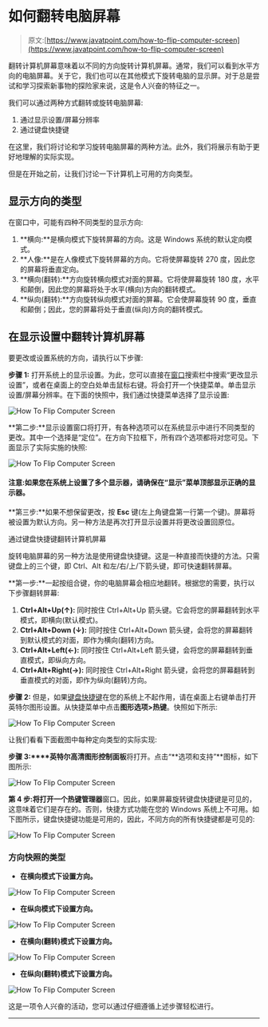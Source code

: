 # 如何翻转电脑屏幕

> 原文:[https://www.javatpoint.com/how-to-flip-computer-screen](https://www.javatpoint.com/how-to-flip-computer-screen)

翻转计算机屏幕意味着以不同的方向旋转计算机屏幕。通常，我们可以看到水平方向的电脑屏幕。关于它，我们也可以在其他模式下旋转电脑的显示屏。对于总是尝试和学习探索新事物的探险家来说，这是令人兴奋的特征之一。

我们可以通过两种方式翻转或旋转电脑屏幕:

1.  通过显示设置/屏幕分辨率
2.  通过键盘快捷键

在这里，我们将讨论和学习旋转电脑屏幕的两种方法。此外，我们将展示有助于更好地理解的实际实现。

但是在开始之前，让我们讨论一下计算机上可用的方向类型。

## 显示方向的类型

在窗口中，可能有四种不同类型的显示方向:

1.  **横向:**是横向模式下旋转屏幕的方向。这是 Windows 系统的默认定向模式。
2.  **人像:**是在人像模式下旋转屏幕的方向。它将使屏幕旋转 270 度，因此您的屏幕将垂直定向。
3.  **横向(翻转):**方向旋转横向模式对面的屏幕。它将使屏幕旋转 180 度，水平和颠倒，因此您的屏幕将处于水平(横向)方向的翻转模式。
4.  **纵向(翻转):**方向旋转纵向模式对面的屏幕。它会使屏幕旋转 90 度，垂直和颠倒；因此，您的屏幕将处于垂直(纵向)方向的翻转模式。

## 在显示设置中翻转计算机屏幕

要更改或设置系统的方向，请执行以下步骤:

**步骤 1:** 打开系统上的显示设置。为此，您可以直接在[窗口](https://www.javatpoint.com/windows)搜索栏中搜索“更改显示设置”，或者在桌面上的空白处单击鼠标右键。将会打开一个快捷菜单。单击显示设置/屏幕分辨率。在下面的快照中，我们通过快捷菜单选择了显示设置:

![How To Flip Computer Screen](../Images/5a441476df291d33e692ecbb7bb0082b.png)

**第二步:**显示设置窗口将打开，有各种选项可以在系统显示中进行不同类型的更改。其中一个选择是“定位”。在方向下拉框下，所有四个选项都将对您可见。下面显示了实际实施的快照:

![How To Flip Computer Screen](../Images/d94529f70937c67440a60fdb0897f417.png)

#### 注意:如果您在系统上设置了多个显示器，请确保在“显示”菜单顶部显示正确的显示器。

**第三步:**如果不想保留更改，按 **Esc** 键(左上角键盘第一行第一个键)。屏幕将被设置为默认方向。另一种方法是再次打开显示设置并将更改设置回原位。

通过键盘快捷键翻转计算机屏幕

旋转电脑屏幕的另一种方法是使用键盘快捷键。这是一种直接而快捷的方法。只需键盘上的三个键，即 Ctrl、Alt 和左/右/上/下箭头键，即可快速翻转屏幕。

**第一步:**一起按组合键，你的电脑屏幕会相应地翻转。根据您的需要，执行以下步骤翻转屏幕:

1.  **Ctrl+Alt+Up(↑):** 同时按住 Ctrl+Alt+Up 箭头键。它会将您的屏幕翻转到水平模式，即横向(默认模式)。
2.  **Ctrl+Alt+Down (↓):** 同时按住 Ctrl+Alt+Down 箭头键，会将您的屏幕翻转到默认模式的对面，即作为横向(翻转)方向。
3.  **Ctrl+Alt+Left(←):** 同时按住 Ctrl+Alt+Left 箭头键，会将您的屏幕翻转到垂直模式，即纵向方向。
4.  **Ctrl+Alt+Right(→):** 同时按住 Ctrl+Alt+Right 箭头键，会将您的屏幕翻转到垂直模式的对面，即作为纵向(翻转)方向。

**步骤 2:** 但是，如果[键盘快捷键](https://www.javatpoint.com/computer-shortcut-keys)在您的系统上不起作用，请在桌面上右键单击打开英特尔图形设置。从快捷菜单中点击**图形选项>热键**。快照如下所示:

![How To Flip Computer Screen](../Images/13530b49173d348cb42fba469195c1b6.png)

让我们看看下面截图中每种定向类型的实际实现:

**步骤 3:****英特尔高清图形控制面板**将打开。点击“**选项和支持”**图标，如下图所示:

![How To Flip Computer Screen](../Images/8dbea024712f54e956174da2bdcce19d.png)

**第 4 步:**将打开一个**热键管理器**窗口。因此，如果屏幕旋转键盘快捷键是可见的，这意味着它们是存在的。否则，快捷方式功能在您的 Windows 系统上不可用。如下图所示，键盘快捷键功能是可用的，因此，不同方向的所有快捷键都是可见的:

![How To Flip Computer Screen](../Images/5377ec2e3101888c69f4b84d1ce5f610.png)

### 方向快照的类型

*   **在横向模式下设置方向。**

![How To Flip Computer Screen](../Images/ea621b030f3297a7f1a001a08468bc8a.png)

*   **在纵向模式下设置方向。**

![How To Flip Computer Screen](../Images/b8fb5b892b0a448eb6147e7ea8c6c5d1.png)

*   **在横向(翻转)模式下设置方向。**

![How To Flip Computer Screen](../Images/1bd5f560f07870debd18cf8d7d8520ae.png)

*   **在纵向(翻转)模式下设置方向。**

![How To Flip Computer Screen](../Images/e1eadb56a9e754721d6b8d8325c9075f.png)

这是一项令人兴奋的活动，您可以通过仔细遵循上述步骤轻松进行。

* * *
